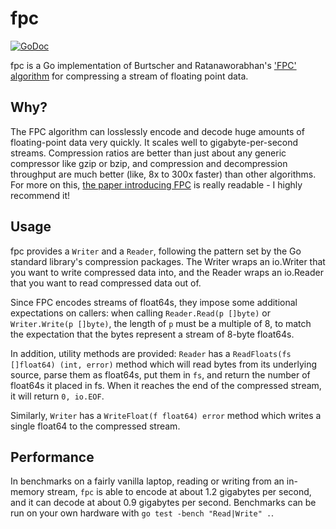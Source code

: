# fpc #

[![GoDoc](http://godoc.org/github.com/spenczar/fpc?status.svg)](http://godoc.org/github.com/spenczar/fpc)

fpc is a Go implementation of Burtscher and Ratanaworabhan's ['FPC' algorithm](http://cs.txstate.edu/~burtscher/research/FPC/) for compressing a stream of floating point data.

## Why? ##

The FPC algorithm can losslessly encode and decode huge amounts of
floating-point data very quickly. It scales well to
gigabyte-per-second streams. Compression ratios are better than just
about any generic compressor like gzip or bzip, and compression and
decompression throughput are much better (like, 8x to 300x faster)
than other algorithms. For more on this,
[the paper introducing FPC](http://cs.txstate.edu/~burtscher/papers/dcc07a.pdf)
is really readable - I highly recommend it!

## Usage ##

fpc provides a `Writer` and a `Reader`, following the pattern set by
the Go standard library's compression packages. The Writer wraps an
io.Writer that you want to write compressed data into, and the Reader
wraps an io.Reader that you want to read compressed data out of.

Since FPC encodes streams of float64s, they impose some additional
expectations on callers: when calling `Reader.Read(p []byte)` or
`Writer.Write(p []byte)`, the length of `p` must be a multiple of 8,
to match the expectation that the bytes represent a stream of 8-byte
float64s.

In addition, utility methods are provided: `Reader` has a
`ReadFloats(fs []float64) (int, error)` method which will read bytes
from its underlying source, parse them as float64s, put them in `fs`,
and return the number of float64s it placed in fs. When it reaches the
end of the compressed stream, it will return `0, io.EOF`.

Similarly, `Writer` has a `WriteFloat(f float64) error` method which
writes a single float64 to the compressed stream.

## Performance ##

In benchmarks on a fairly vanilla laptop, reading or writing from an
in-memory stream, `fpc` is able to encode at about 1.2 gigabytes per
second, and it can decode at about 0.9 gigabytes per
second. Benchmarks can be run on your own hardware with `go test
-bench "Read|Write" .`.
